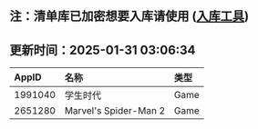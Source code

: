 ## 注：清单库已加密想要入库请使用 ([入库工具](https://github.com/BlankTMing/ManifestAutoUpdate/releases))

## 更新时间：2025-01-31 03:06:34
| AppID | 名称 | 类型  |
| :-------------------- | :----------------------------- | :----------- |
| 1991040 | 学生时代| Game |
| 2651280 | Marvel's Spider-Man 2| Game |
